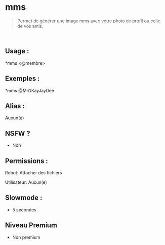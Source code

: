 # mms

> Permet de générer une image mms avec votre photo de profil ou celle de vos amis.

<br>

## Usage :

*mms <@membre>

## Exemples :

*mms @Mr¤KayJayDee

## Alias :

Aucun(e)

## NSFW ?

- Non

## Permissions :

Robot: Attacher des fichiers
<br>

Utilisateur: Aucun(e)

## Slowmode :

- 5 secondes

## Niveau Premium

- Non premium